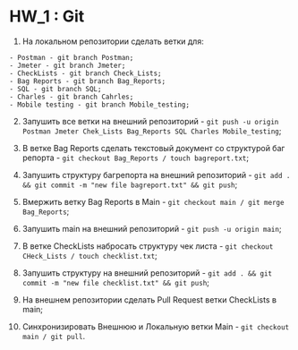 # HW_1 : Git

1. На локальном репозитории сделать ветки для:

```
- Postman - git branch Postman;
- Jmeter - git branch Jmeter;
- CheckLists - git branch Check_Lists;
- Bag Reports - git branch Bag_Reports;
- SQL - git branch SQL;
- Charles - git branch Cahrles;
- Mobile testing - git branch Mobile_testing;
```

2. Запушить все ветки на внешний репозиторий - `git push -u origin Postman Jmeter Chek_Lists Bag_Reports SQL Charles Mobile_testing`;

3. В ветке Bag Reports сделать текстовый документ со структурой баг репорта - `git checkout Bag_Reports / touch bagreport.txt`;

4. Запушить структуру багрепорта на внешний репозиторий - `git add . && git commit -m "new file bagreport.txt" && git push`;

5. Вмержить ветку Bag Reports в Main - `git checkout main / git merge Bag_Reports`;

6. Запушить main на внешний репозиторий - `git push -u origin main`;

7. В ветке CheckLists набросать структуру чек листа - `git checkout CHeck_Lists / touch checklist.txt`;

8. Запушить структуру на внешний репозиторий - `git add . && git commit -m "new file checklist.txt" && git push`;

9. На внешнем репозитории сделать Pull Request ветки CheckLists в main;

10. Синхронизировать Внешнюю и Локальную ветки Main - `git checkout main / git pull`.